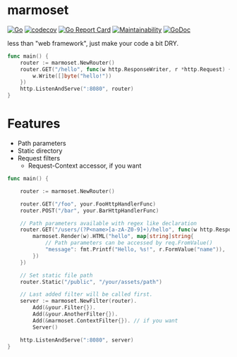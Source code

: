 marmoset
========

[![Go](https://github.com/otiai10/marmoset/actions/workflows/go.yml/badge.svg)](https://github.com/otiai10/marmoset/actions/workflows/go.yml)
[![codecov](https://codecov.io/gh/otiai10/marmoset/branch/main/graph/badge.svg?token=jQrl6xAFNa)](https://codecov.io/gh/otiai10/marmoset)
[![Go Report Card](https://goreportcard.com/badge/github.com/otiai10/marmoset)](https://goreportcard.com/report/github.com/otiai10/marmoset)
[![Maintainability](https://api.codeclimate.com/v1/badges/ba1ab060a31d7ff00c8a/maintainability)](https://codeclimate.com/github/otiai10/marmoset/maintainability)
[![GoDoc](https://godoc.org/github.com/otiai10/marmoset?status.svg)](https://godoc.org/github.com/otiai10/marmoset)

less than "web framework", just make your code a bit DRY.

```go
func main() {
	router := marmoset.NewRouter()
	router.GET("/hello", func(w http.ResponseWriter, r *http.Request) {
		w.Write([]byte("hello!"))
	})
	http.ListenAndServe(":8080", router)
}
```

# Features

- Path parameters
- Static directory
- Request filters
	- Request-Context accessor, if you want

```go
func main() {

	router := marmoset.NewRouter()

	router.GET("/foo", your.FooHttpHandlerFunc)
	router.POST("/bar", your.BarHttpHandlerFunc)

	// Path parameters available with regex like declaration
	router.GET("/users/(?P<name>[a-zA-Z0-9]+)/hello", func(w http.ResponseWriter, r *http.Request) {
		marmoset.Render(w).HTML("hello", map[string]string{
			// Path parameters can be accessed by req.FromValue()
			"message": fmt.Printf("Hello, %s!", r.FormValue("name")),
		})
	})

	// Set static file path
	router.Static("/public", "/your/assets/path")

	// Last added filter will be called first.
	server := marmoset.NewFilter(router).
		Add(&your.Filter{}).
		Add(&your.AnotherFilter{}).
		Add(&marmoset.ContextFilter{}). // if you want
		Server()

	http.ListenAndServe(":8080", server)
}
```
